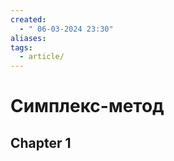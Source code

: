 ```yaml
---
created:
  - " 06-03-2024 23:30"
aliases: 
tags:
  - article/
---
```


# Симплекс-метод

## Chapter 1
